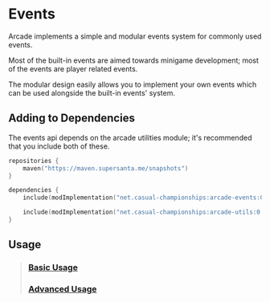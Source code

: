 # Events

Arcade implements a simple and modular events system for commonly used events.

Most of the built-in events are aimed towards minigame development; most of the 
events are player related events.

The modular design easily allows you to implement your own events which can be used
alongside the built-in events' system.

## Adding to Dependencies

The events api depends on the arcade utilities module; it's recommended that you
include both of these.

```kts
repositories {
    maven("https://maven.supersanta.me/snapshots")
}

dependencies {
    include(modImplementation("net.casual-championships:arcade-events:0.3.1-alpha.18+1.21.3")!!)

    include(modImplementation("net.casual-championships:arcade-utils:0.3.1-alpha.18+1.21.3")!!)
}
```

## Usage

> ### [Basic Usage](./basic-usage.md)
> ### [Advanced Usage](./advanced-usage.md)
